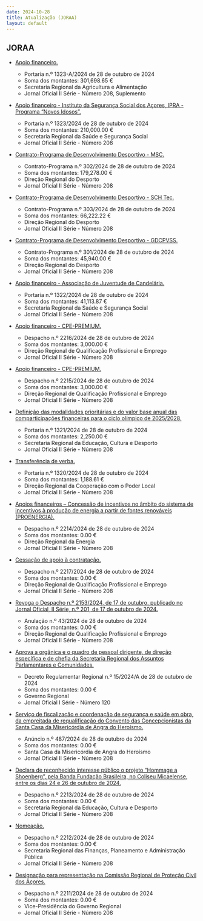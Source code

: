```yaml
---
date: 2024-10-28
title: Atualização (JORAA)
layout: default
---
```

## JORAA

* [Apoio financeiro.](https://jo.azores.gov.pt/#/ato/5824e66a-3930-422d-ae97-75a1a9a24326)
  * Portaria n.º 1323-A/2024 de 28 de outubro de 2024
  * Soma dos montantes: 301,698.65 €
  * Secretaria Regional da Agricultura e Alimentação
  * Jornal Oficial II Série - Número 208, Suplemento

* [Apoio financeiro - Instituto da Segurança Social dos Açores, IPRA - Programa “Novos Idosos”.](https://jo.azores.gov.pt/#/ato/f1bf16de-a1b8-4e43-8590-dcce568abb8a)
  * Portaria n.º 1323/2024 de 28 de outubro de 2024
  * Soma dos montantes: 210,000.00 €
  * Secretaria Regional da Saúde e Segurança Social
  * Jornal Oficial II Série - Número 208

* [Contrato-Programa de Desenvolvimento Desportivo - MSC.](https://jo.azores.gov.pt/#/ato/13e7f138-8c85-45b0-8483-d9fcf8bbbbaf)
  * Contrato-Programa n.º 302/2024 de 28 de outubro de 2024
  * Soma dos montantes: 179,278.00 €
  * Direção Regional do Desporto
  * Jornal Oficial II Série - Número 208

* [Contrato-Programa de Desenvolvimento Desportivo - SCH Tec.](https://jo.azores.gov.pt/#/ato/96ecf273-39c0-4c46-8061-58671438f3df)
  * Contrato-Programa n.º 303/2024 de 28 de outubro de 2024
  * Soma dos montantes: 66,222.22 €
  * Direção Regional do Desporto
  * Jornal Oficial II Série - Número 208

* [Contrato-Programa de Desenvolvimento Desportivo - GDCPVSS.](https://jo.azores.gov.pt/#/ato/00c906cc-55cf-40d2-aacf-bcc968601c29)
  * Contrato-Programa n.º 301/2024 de 28 de outubro de 2024
  * Soma dos montantes: 45,940.00 €
  * Direção Regional do Desporto
  * Jornal Oficial II Série - Número 208

* [Apoio financeiro -  Associação de Juventude de Candelária.](https://jo.azores.gov.pt/#/ato/aa37336c-e87a-45d3-a2d0-e7157dbb55bc)
  * Portaria n.º 1322/2024 de 28 de outubro de 2024
  * Soma dos montantes: 41,113.87 €
  * Secretaria Regional da Saúde e Segurança Social
  * Jornal Oficial II Série - Número 208

* [Apoio financeiro - CPE-PREMIUM.](https://jo.azores.gov.pt/#/ato/ae634709-8a57-45fd-857c-a7467c33cf54)
  * Despacho n.º 2216/2024 de 28 de outubro de 2024
  * Soma dos montantes: 3,000.00 €
  * Direção Regional de Qualificação Profissional e Emprego
  * Jornal Oficial II Série - Número 208

* [Apoio financeiro - CPE-PREMIUM.](https://jo.azores.gov.pt/#/ato/7165e6a6-4ea1-43dd-806f-04de84026c75)
  * Despacho n.º 2215/2024 de 28 de outubro de 2024
  * Soma dos montantes: 3,000.00 €
  * Direção Regional de Qualificação Profissional e Emprego
  * Jornal Oficial II Série - Número 208

* [Definição das modalidades prioritárias e do valor base anual das comparticipações financeiras para o ciclo olímpico de 2025/2028.](https://jo.azores.gov.pt/#/ato/927895a0-43f4-433e-a44d-b0b42f03f304)
  * Portaria n.º 1321/2024 de 28 de outubro de 2024
  * Soma dos montantes: 2,250.00 €
  * Secretaria Regional da Educação, Cultura e Desporto
  * Jornal Oficial II Série - Número 208

* [Transferência de verba.](https://jo.azores.gov.pt/#/ato/7910e198-274c-42f1-8700-c075fcc8ab2c)
  * Portaria n.º 1320/2024 de 28 de outubro de 2024
  * Soma dos montantes: 1,188.61 €
  * Direção Regional da Cooperação com o Poder Local
  * Jornal Oficial II Série - Número 208

* [Apoios financeiros – Concessão de incentivos no âmbito do sistema de incentivos à produção de energia a partir de fontes renováveis (PROENERGIA).](https://jo.azores.gov.pt/#/ato/bf38dafe-ad73-4bcd-a94b-1cb0e54b0d63)
  * Despacho n.º 2214/2024 de 28 de outubro de 2024
  * Soma dos montantes: 0.00 €
  * Direção Regional da Energia
  * Jornal Oficial II Série - Número 208

* [Cessação de apoio à contratação.](https://jo.azores.gov.pt/#/ato/633f999b-c143-4696-b95c-02ef3d9205ca)
  * Despacho n.º 2217/2024 de 28 de outubro de 2024
  * Soma dos montantes: 0.00 €
  * Direção Regional de Qualificação Profissional e Emprego
  * Jornal Oficial II Série - Número 208

* [Revoga o Despacho n.º 2153/2024, de 17 de outubro, publicado no Jornal Oficial, II Série, n.º 201, de 17 de outubro de 2024.](https://jo.azores.gov.pt/#/ato/e5981008-f02b-4390-a459-38b4fc79d42d)
  * Anulação n.º 43/2024 de 28 de outubro de 2024
  * Soma dos montantes: 0.00 €
  * Direção Regional de Qualificação Profissional e Emprego
  * Jornal Oficial II Série - Número 208

* [Aprova a orgânica e o quadro de pessoal dirigente, de direção específica e de chefia da Secretaria Regional dos Assuntos Parlamentares e Comunidades.](https://jo.azores.gov.pt/#/ato/af6030d0-89d7-4709-8223-f89a4dd92a2e)
  * Decreto Regulamentar Regional n.º 15/2024/A de 28 de outubro de 2024
  * Soma dos montantes: 0.00 €
  * Governo Regional
  * Jornal Oficial I Série - Número 120

* [Serviço de fiscalização e coordenação de segurança e saúde em obra, da empreitada de requalificação do Convento das Concepcionistas da Santa Casa da Misericórdia de Angra do Heroísmo.](https://jo.azores.gov.pt/#/ato/e48bb6f2-0628-4ad2-a2e7-cf1013450c5e)
  * Anúncio n.º 487/2024 de 28 de outubro de 2024
  * Soma dos montantes: 0.00 €
  * Santa Casa da Misericórdia de Angra do Heroísmo
  * Jornal Oficial II Série - Número 208

* [Declara de reconhecido interesse público o projeto “Hommage a Shoenberg”, pela Banda Fundação Brasileira, no Coliseu Micaelense, entre os dias 24 e 26 de outubro de 2024.](https://jo.azores.gov.pt/#/ato/566f02f4-6cb6-4fd6-95ff-23bd648f1654)
  * Despacho n.º 2213/2024 de 28 de outubro de 2024
  * Soma dos montantes: 0.00 €
  * Secretaria Regional da Educação, Cultura e Desporto
  * Jornal Oficial II Série - Número 208

* [Nomeação.](https://jo.azores.gov.pt/#/ato/507a6d6a-84f0-415e-a232-a02a5c06bcf9)
  * Despacho n.º 2212/2024 de 28 de outubro de 2024
  * Soma dos montantes: 0.00 €
  * Secretaria Regional das Finanças, Planeamento e Administração Pública
  * Jornal Oficial II Série - Número 208

* [Designação para representação na Comissão Regional de Proteção Civil dos Açores.](https://jo.azores.gov.pt/#/ato/aae92564-6765-4359-8a36-c0979b80ed9c)
  * Despacho n.º 2211/2024 de 28 de outubro de 2024
  * Soma dos montantes: 0.00 €
  * Vice-Presidência do Governo Regional
  * Jornal Oficial II Série - Número 208
